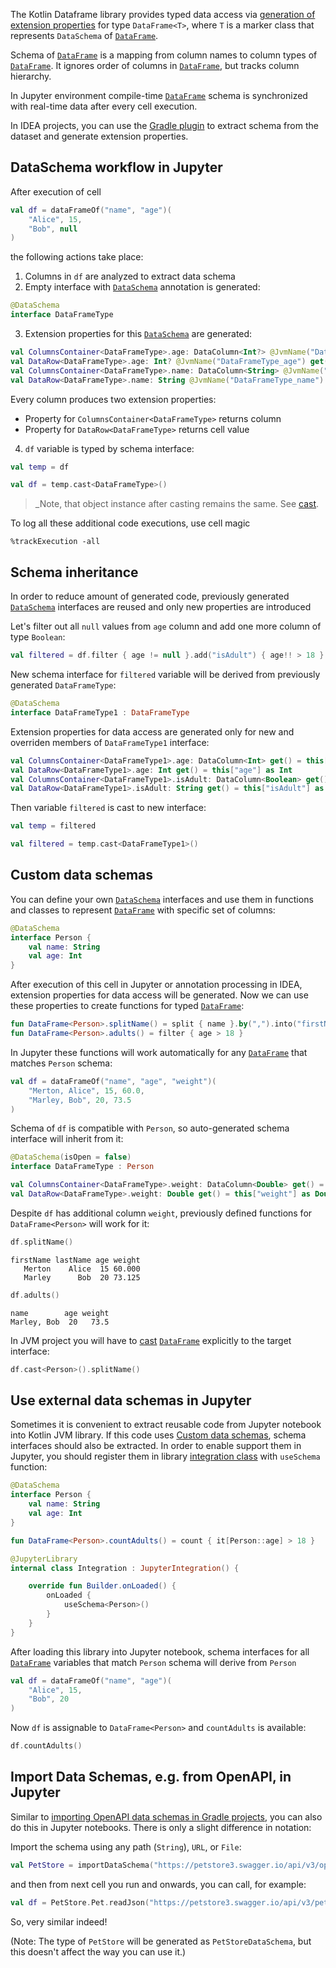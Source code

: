 [//]: # (title: Working with Data Schemas)

<!---IMPORT org.jetbrains.kotlinx.dataframe.samples.api.Schemas-->

The Kotlin Dataframe library provides typed data access via [generation of extension properties](extensionPropertiesApi.md) for
type `DataFrame<T>`, where
`T` is a marker class that represents `DataSchema` of [`DataFrame`](DataFrame.md).

Schema of [`DataFrame`](DataFrame.md) is a mapping from column names to column types of [`DataFrame`](DataFrame.md).
It ignores order of columns in [`DataFrame`](DataFrame.md), but tracks column hierarchy.

In Jupyter environment compile-time [`DataFrame`](DataFrame.md) schema is synchronized with real-time data after every cell execution.

In IDEA projects, you can use the [Gradle plugin](gradle.md#configuration) to extract schema from the dataset
and generate extension properties.

## DataSchema workflow in Jupyter

After execution of cell

<!---FUN createDfNullable-->

```kotlin
val df = dataFrameOf("name", "age")(
    "Alice", 15,
    "Bob", null
)
```

<!---END-->

the following actions take place:

1. Columns in `df` are analyzed to extract data schema
2. Empty interface with [`DataSchema`](schema.md) annotation is generated:

```kotlin
@DataSchema
interface DataFrameType
```

3. Extension properties for this [`DataSchema`](schema.md) are generated:

```kotlin
val ColumnsContainer<DataFrameType>.age: DataColumn<Int?> @JvmName("DataFrameType_age") get() = this["age"] as DataColumn<Int?>
val DataRow<DataFrameType>.age: Int? @JvmName("DataFrameType_age") get() = this["age"] as Int?
val ColumnsContainer<DataFrameType>.name: DataColumn<String> @JvmName("DataFrameType_name") get() = this["name"] as DataColumn<String>
val DataRow<DataFrameType>.name: String @JvmName("DataFrameType_name") get() = this["name"] as String
```

Every column produces two extension properties:

* Property for `ColumnsContainer<DataFrameType>` returns column
* Property for `DataRow<DataFrameType>` returns cell value

4. `df` variable is typed by schema interface:

```kotlin
val temp = df
```

```kotlin
val df = temp.cast<DataFrameType>()
```

> _Note, that object instance after casting remains the same. See [cast](cast.md).

To log all these additional code executions, use cell magic

```
%trackExecution -all
```

## Schema inheritance

In order to reduce amount of generated code, previously generated [`DataSchema`](schema.md) interfaces are reused and only new
properties are introduced

Let's filter out all `null` values from `age` column and add one more column of type `Boolean`:

```kotlin
val filtered = df.filter { age != null }.add("isAdult") { age!! > 18 }
```

New schema interface for `filtered` variable will be derived from previously generated `DataFrameType`:

```kotlin
@DataSchema
interface DataFrameType1 : DataFrameType
```

Extension properties for data access are generated only for new and overriden members of `DataFrameType1` interface:

```kotlin
val ColumnsContainer<DataFrameType1>.age: DataColumn<Int> get() = this["age"] as DataColumn<Int>
val DataRow<DataFrameType1>.age: Int get() = this["age"] as Int
val ColumnsContainer<DataFrameType1>.isAdult: DataColumn<Boolean> get() = this["isAdult"] as DataColumn<Boolean>
val DataRow<DataFrameType1>.isAdult: String get() = this["isAdult"] as Boolean
```

Then variable `filtered` is cast to new interface:

```kotlin
val temp = filtered
```

```kotlin
val filtered = temp.cast<DataFrameType1>()
```

## Custom data schemas

You can define your own [`DataSchema`](schema.md) interfaces and use them in functions and classes to represent [`DataFrame`](DataFrame.md) with
specific set of columns:

```kotlin
@DataSchema
interface Person {
    val name: String
    val age: Int
}
```

After execution of this cell in Jupyter or annotation processing in IDEA, extension properties for data access will be
generated. Now we can use these properties to create functions for typed [`DataFrame`](DataFrame.md):

```kotlin
fun DataFrame<Person>.splitName() = split { name }.by(",").into("firstName", "lastName")
fun DataFrame<Person>.adults() = filter { age > 18 }
```

In Jupyter these functions will work automatically for any [`DataFrame`](DataFrame.md) that matches `Person` schema:

<!---FUN extendedDf-->

```kotlin
val df = dataFrameOf("name", "age", "weight")(
    "Merton, Alice", 15, 60.0,
    "Marley, Bob", 20, 73.5
)
```

<!---END-->

Schema of `df` is compatible with `Person`, so auto-generated schema interface will inherit from it:

```kotlin
@DataSchema(isOpen = false)
interface DataFrameType : Person

val ColumnsContainer<DataFrameType>.weight: DataColumn<Double> get() = this["weight"] as DataColumn<Double>
val DataRow<DataFrameType>.weight: Double get() = this["weight"] as Double
```

Despite `df` has additional column `weight`, previously defined functions for `DataFrame<Person>` will work for it:

<!---FUN splitNameWorks-->

```kotlin
df.splitName()
```

<!---END-->

```text
firstName lastName age weight
   Merton    Alice  15 60.000
   Marley      Bob  20 73.125
```

<!---FUN adultsWorks-->

```kotlin
df.adults()
```

<!---END-->

```text
name        age weight
Marley, Bob  20   73.5
```

In JVM project you will have to [cast](cast.md) [`DataFrame`](DataFrame.md) explicitly to the target interface:

```kotlin
df.cast<Person>().splitName()
```

## Use external data schemas in Jupyter

Sometimes it is convenient to extract reusable code from Jupyter notebook into Kotlin JVM library. If this code
uses [Custom data schemas](#custom-data-schemas), schema interfaces should also be extracted. In order to enable support
them in Jupyter, you should register them in
library [integration class](https://github.com/Kotlin/kotlin-jupyter/blob/master/docs/libraries.md) with `useSchema`
function:

```kotlin
@DataSchema
interface Person {
    val name: String
    val age: Int
}

fun DataFrame<Person>.countAdults() = count { it[Person::age] > 18 }

@JupyterLibrary
internal class Integration : JupyterIntegration() {

    override fun Builder.onLoaded() {
        onLoaded {
            useSchema<Person>()
        }
    }
}
```

After loading this library into Jupyter notebook, schema interfaces for all [`DataFrame`](DataFrame.md) variables that match `Person`
schema will derive from `Person`

<!---FUN createDf-->

```kotlin
val df = dataFrameOf("name", "age")(
    "Alice", 15,
    "Bob", 20
)
```

<!---END-->

Now `df` is assignable to `DataFrame<Person>` and `countAdults` is available:

```kotlin
df.countAdults()
```

## Import Data Schemas, e.g. from OpenAPI, in Jupyter

Similar to [importing OpenAPI data schemas in Gradle projects](gradle.md#openapi-schemas), you can also
do this in Jupyter notebooks. There is only a slight difference in notation:

Import the schema using any path (`String`), `URL`, or `File`:

```kotlin
val PetStore = importDataSchema("https://petstore3.swagger.io/api/v3/openapi.json")
```

and then from next cell you run and onwards, you can call, for example:

```kotlin
val df = PetStore.Pet.readJson("https://petstore3.swagger.io/api/v3/pet/findByStatus?status=available")
```

So, very similar indeed!

(Note: The type of `PetStore` will be generated as `PetStoreDataSchema`, but this doesn't affect the way you can use
it.)
